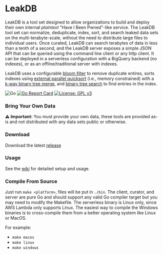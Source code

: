 # LeakDB

LeakDB is a tool set designed to allow organizations to build and deploy their own internal _plaintext_ "Have I Been Pwned"-like service. The LeakDB tool set can normalize, deduplicate, index, sort, and search leaked data sets on the multi-terabyte-scale, without the need to distribute large files to individual users. Once curated, LeakDB can search terabytes of data in less than a tenth of a second, and the LeakDB server exposes a simple JSON API that can be queried using the command line client or any http client. It can be deployed in a serverless configuration with a BigQuery backend (no indexes), or as an offline/traditional server with indexes.

LeakDB uses a configurable [bloom filter](https://en.wikipedia.org/wiki/Bloom_filter) to remove duplicate entires, sorts indexes using [external parallel quicksort](https://en.wikipedia.org/wiki/External_sorting) (i.e., memory constrained) with a [k-way binary tree merge](https://en.wikipedia.org/wiki/K-way_merge_algorithm), and [binary tree search](https://en.wikipedia.org/wiki/Binary_tree) to find entries in the index.

![Go](https://github.com/moloch--/leakdb/workflows/Go/badge.svg?branch=master) [![Go Report Card](https://goreportcard.com/badge/github.com/moloch--/leakdb)](https://goreportcard.com/report/github.com/moloch--/leakdb) [![License: GPL v3](https://img.shields.io/badge/License-GPLv3-blue.svg)](https://www.gnu.org/licenses/gpl-3.0)

### Bring Your Own Data

__⚠️ Important:__ You must provide your own data, these tools are provided as-is and not distributed with any data sets public or otherwise.

### Download

Download the latest [release](https://github.com/moloch--/leakdb/releases)

### Usage

See the [wiki](https://github.com/moloch--/leakdb/wiki) for detailed setup and usage.

### Compile From Source

Just run `make <platform>`, files will be put in `./bin`. The client, curator, and server are pure Go and should support any valid Go compiler target but you may need to modify the Makefile. The serverless binary is Linux only, since AWS Lambda only supports Linux. The easiest way to compile the Windows binaries is to cross-compile them from a better operating system like Linux or MacOS.

For example:
* `make macos`
* `make linux`
* `make windows`
